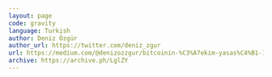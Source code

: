 ```yaml
---
layout: page
code: gravity
language: Turkish
author: Deniz Özgür
author_url: https://twitter.com/deniz_zgur
url: https://medium.com/@denizozzgur/bitcoinin-%C3%A7ekim-yasas%C4%B1-1dbe3e8698af
archive: https://archive.ph/LglZY
---
```

